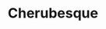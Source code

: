 ---
title: Cherubesque
crosslinks:
- MemeEconomy
- sadcringe
- Unexpected
- OutOfTheLoop
- nonononoyes
- Drama
- wkukGifs
- aww
- livven
- Femaleorgasmdenial
- pee
- HailCorporate
- HairyAssGirls
---